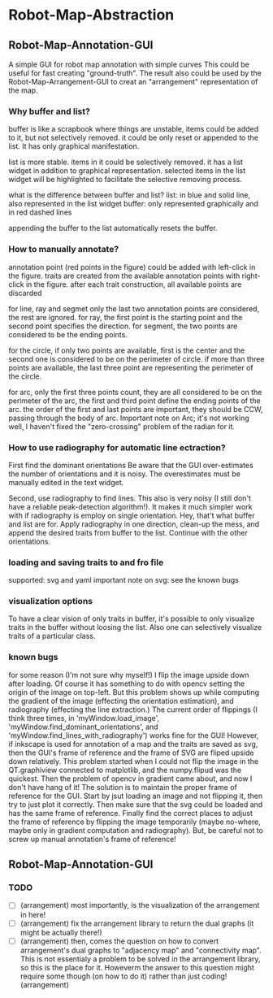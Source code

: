 # Robot-Map-Abstraction

## Robot-Map-Annotation-GUI
A simple GUI for robot map annotation with simple curves 
This could be useful for fast creating "ground-truth".
The result also could be used by the Robot-Map-Arrangement-GUI to creat an "arrangement" representation of the map.


### Why buffer and list?
buffer is like a scrapbook where things are unstable, items could be added to it, but not selectively removed. it could be only reset or appended to the list. It has only graphical manifestation.

list is more stable. items in it could be selectively removed. it has a list widget in addition to graphical representation. selected items in the list widget will be highlighted to facilitate the selective removing process.

what is the difference between buffer and list?
list: in blue and solid line, also represented in the list widget
buffer: only represented graphically and in red dashed lines

appending the buffer to the list automatically resets the buffer.

### How to manually annotate?
annotation point (red points in the figure) could be added with left-click in the figure.
traits are created from the available annotation points with right-click in the figure.
after each trait construction, all available points are discarded

for line, ray and segmet only the last two annotation points are considered, the rest are ignored.
for ray, the first point is the starting point and the second point specifies the direction.
for segment, the two points are considered to be the ending points.

for the circle, if only two points are available, first is the center and the second one is considered to be on the perimeter of circle. if more than three points are available, the last three point are representing the perimeter of the circle.

for arc, only the first three points count, they are all considered to be on the perimeter of the arc, the first and third point define the ending points of the arc. the order of the first and last points are important, they should be CCW, passing through the body of arc.
Important note on Arc; it's not working well, I haven't fixed the "zero-crossing" problem of the radian for it.

### How to use radiography for automatic line ectraction?
First find the dominant orientations
Be aware that the GUI over-estimates the number of orientations and it is noisy.
The overestimates must be manually edited in the text widget.

Second, use radiography to find lines.
This also is very noisy (I still don't have a reliable peak-detection algorithm!).
It makes it much simpler work with if radiography is employ on single orientation.
Hey, that't what buffer and list are for.
Apply radiography in one direction, clean-up the mess, and append the desired traits from buffer to the list.
Continue with the other orientations.

### loading and saving traits to and fro file
supported: svg and yaml
important note on svg: see the known bugs


### visualization options
To have a clear vision of only traits in buffer, it's possible to only visualize traits in the buffer without loosing the list.
Also one can selectively visualize traits of a particular class.

### known bugs

for some reason (I'm not sure why myself!) I flip the image upside down after loading.
Of course it has something to do with opencv setting the origin of the image on top-left.
But this problem shows up while computing the gradient of the image (effecting the orientation estimation), and radiography (effecting the line extraction.)
The current order of flippings (I think three times, in 'myWindow.load_image', 'myWindow.find_dominant_orientations', and 'myWindow.find_lines_with_radiography') works fine for the GUI!
However, if inkscape is used for annotation of a map and the traits are saved as svg, then the GUI's frame of reference and the frame of SVG are fliped upside down relatively.
This problem started when I could not flip the image in the QT.graphiview connected to matplotlib, and the numpy.flipud was the quickest. Then the problem of opencv in gradient came about, and now I don't have hang of it!
The solution is to maintain the proper frame of reference for the GUI.
Start by jsut loading an image and not flipping it, then try to just plot it correctly.
Then make sure that the svg could be loaded and has the same frame of reference.
Finally find the correct places to adjust the frame of reference by flipping the image temporarily (maybe no-where, maybe only in gradient computation and radiography).
But, be careful not to screw up manual annotation's frame of reference!



## Robot-Map-Annotation-GUI


### TODO
- [ ] (arrangement) most importantly, is the visualization of the arrangement in here!
- [ ] (arrangement) fix the arrangement library to return the dual graphs (it might be actually there!)
- [ ] (arrangement) then, comes the question on how to convert arrangement's dual graphs to "adjacency map" and "connectivity map". This is not essentialy a problem to be solved in the arrangement library, so this is the place for it. Howeverm the answer to this question might require some though (on how to do it) rather than just coding!
(arrangement)
